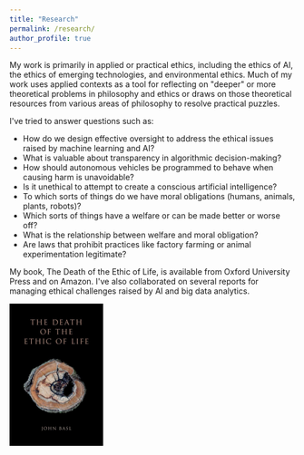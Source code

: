 ```yaml
---
title: "Research"
permalink: /research/
author_profile: true
---
```


My work is primarily in applied or practical ethics, including the ethics of AI, the ethics of emerging technologies, and environmental ethics. Much of my work uses applied contexts as a tool for reflecting on "deeper" or more theoretical problems in philosophy and ethics or draws on those theoretical resources from various areas of philosophy to resolve practical puzzles.  

I've tried to answer questions such as:
- How do we design effective oversight to address the ethical issues raised by machine learning and AI? 
- What is valuable about transparency in algorithmic decision-making? 
- How should autonomous vehicles be programmed to behave when causing harm is unavoidable? 
- Is it unethical to attempt to create a conscious artificial intelligence? 
- To which sorts of things do we have moral obligations (humans, animals, plants, robots)?  
- Which sorts of things have a welfare or can be made better or worse off?  
- What is the relationship between welfare and moral obligation?  
- Are laws that prohibit practices like factory farming or animal experimentation legitimate?

My book, The Death of the Ethic of Life, is available from Oxford University Press and on Amazon. I've also collaborated on several reports for managing ethical challenges raised by AI and big data analytics. 
 
 <!---
 |![](/images/deathlife.png)<br>|![](images/committee.png)<br>|![](images/committmentocontent.png)<br>|
|:-:|:-:|:-:|
--->

[<img src='/images/deathlife.png'>](https://www.amazon.com/Death-Ethic-Life-John-Basl/dp/0190923873)
